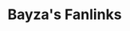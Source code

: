 ---
layout: fanlink_list
title: Bayza's Fanlinks
description: Bayza fanlinks for stream or download music.
link: fanlinks

image: https://bayzamusic.com/images/logomt.jpg
image_secure: https://bayzamusic.com/images/logomt.jpg
background: http://bayzamusic.com/images/bg-fanlinks.jpg

dark: false
---